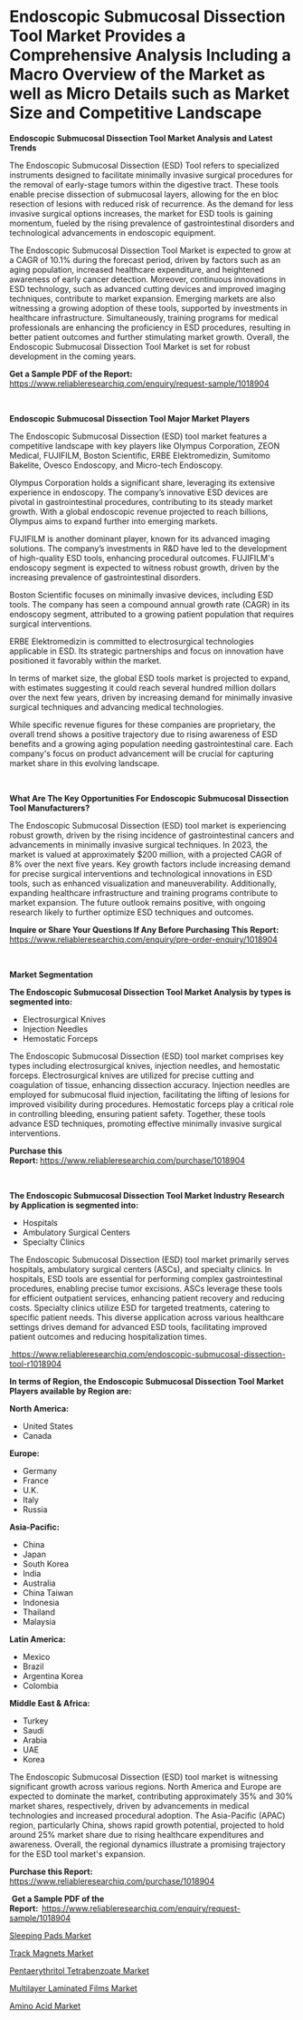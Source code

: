<p><h1>Endoscopic Submucosal Dissection Tool Market Provides a Comprehensive Analysis Including a Macro Overview of the Market as well as Micro Details such as Market Size and Competitive Landscape</h1></p><p><strong>Endoscopic Submucosal Dissection Tool Market Analysis and Latest Trends</strong></p>
<p><p>The Endoscopic Submucosal Dissection (ESD) Tool refers to specialized instruments designed to facilitate minimally invasive surgical procedures for the removal of early-stage tumors within the digestive tract. These tools enable precise dissection of submucosal layers, allowing for the en bloc resection of lesions with reduced risk of recurrence. As the demand for less invasive surgical options increases, the market for ESD tools is gaining momentum, fueled by the rising prevalence of gastrointestinal disorders and technological advancements in endoscopic equipment.</p><p>The Endoscopic Submucosal Dissection Tool Market is expected to grow at a CAGR of 10.1% during the forecast period, driven by factors such as an aging population, increased healthcare expenditure, and heightened awareness of early cancer detection. Moreover, continuous innovations in ESD technology, such as advanced cutting devices and improved imaging techniques, contribute to market expansion. Emerging markets are also witnessing a growing adoption of these tools, supported by investments in healthcare infrastructure. Simultaneously, training programs for medical professionals are enhancing the proficiency in ESD procedures, resulting in better patient outcomes and further stimulating market growth. Overall, the Endoscopic Submucosal Dissection Tool Market is set for robust development in the coming years.</p></p>
<p><strong>Get a Sample PDF of the Report:&nbsp;</strong> <a href="https://www.reliableresearchiq.com/enquiry/request-sample/1018904">https://www.reliableresearchiq.com/enquiry/request-sample/1018904</a></p>
<p>&nbsp;</p>
<p><strong>Endoscopic Submucosal Dissection Tool Major Market Players</strong></p>
<p><p>The Endoscopic Submucosal Dissection (ESD) tool market features a competitive landscape with key players like Olympus Corporation, ZEON Medical, FUJIFILM, Boston Scientific, ERBE Elektromedizin, Sumitomo Bakelite, Ovesco Endoscopy, and Micro-tech Endoscopy. </p><p>Olympus Corporation holds a significant share, leveraging its extensive experience in endoscopy. The company’s innovative ESD devices are pivotal in gastrointestinal procedures, contributing to its steady market growth. With a global endoscopic revenue projected to reach billions, Olympus aims to expand further into emerging markets.</p><p>FUJIFILM is another dominant player, known for its advanced imaging solutions. The company’s investments in R&D have led to the development of high-quality ESD tools, enhancing procedural outcomes. FUJIFILM's endoscopy segment is expected to witness robust growth, driven by the increasing prevalence of gastrointestinal disorders.</p><p>Boston Scientific focuses on minimally invasive devices, including ESD tools. The company has seen a compound annual growth rate (CAGR) in its endoscopy segment, attributed to a growing patient population that requires surgical interventions.</p><p>ERBE Elektromedizin is committed to electrosurgical technologies applicable in ESD. Its strategic partnerships and focus on innovation have positioned it favorably within the market. </p><p>In terms of market size, the global ESD tools market is projected to expand, with estimates suggesting it could reach several hundred million dollars over the next few years, driven by increasing demand for minimally invasive surgical techniques and advancing medical technologies.</p><p>While specific revenue figures for these companies are proprietary, the overall trend shows a positive trajectory due to rising awareness of ESD benefits and a growing aging population needing gastrointestinal care. Each company's focus on product advancement will be crucial for capturing market share in this evolving landscape.</p></p>
<p>&nbsp;</p>
<p><strong>What Are The Key Opportunities For Endoscopic Submucosal Dissection Tool Manufacturers?</strong></p>
<p><p>The Endoscopic Submucosal Dissection (ESD) tool market is experiencing robust growth, driven by the rising incidence of gastrointestinal cancers and advancements in minimally invasive surgical techniques. In 2023, the market is valued at approximately $200 million, with a projected CAGR of 8% over the next five years. Key growth factors include increasing demand for precise surgical interventions and technological innovations in ESD tools, such as enhanced visualization and maneuverability. Additionally, expanding healthcare infrastructure and training programs contribute to market expansion. The future outlook remains positive, with ongoing research likely to further optimize ESD techniques and outcomes.</p></p>
<p><strong>Inquire or Share Your Questions If Any Before Purchasing This Report:</strong> <a href="https://www.reliableresearchiq.com/enquiry/pre-order-enquiry/1018904">https://www.reliableresearchiq.com/enquiry/pre-order-enquiry/1018904</a></p>
<p>&nbsp;</p>
<p><strong>Market Segmentation</strong></p>
<p><strong>The Endoscopic Submucosal Dissection Tool Market Analysis by types is segmented into:</strong></p>
<p><ul><li>Electrosurgical Knives</li><li>Injection Needles</li><li>Hemostatic Forceps</li></ul></p>
<p><p>The Endoscopic Submucosal Dissection (ESD) tool market comprises key types including electrosurgical knives, injection needles, and hemostatic forceps. Electrosurgical knives are utilized for precise cutting and coagulation of tissue, enhancing dissection accuracy. Injection needles are employed for submucosal fluid injection, facilitating the lifting of lesions for improved visibility during procedures. Hemostatic forceps play a critical role in controlling bleeding, ensuring patient safety. Together, these tools advance ESD techniques, promoting effective minimally invasive surgical interventions.</p></p>
<p><strong>Purchase this Report:&nbsp;</strong><a href="https://www.reliableresearchiq.com/purchase/1018904">https://www.reliableresearchiq.com/purchase/1018904</a></p>
<p>&nbsp;</p>
<p><strong>The Endoscopic Submucosal Dissection Tool Market Industry Research by Application is segmented into:</strong></p>
<p><ul><li>Hospitals</li><li>Ambulatory Surgical Centers</li><li>Specialty Clinics</li></ul></p>
<p><p>The Endoscopic Submucosal Dissection (ESD) tool market primarily serves hospitals, ambulatory surgical centers (ASCs), and specialty clinics. In hospitals, ESD tools are essential for performing complex gastrointestinal procedures, enabling precise tumor excisions. ASCs leverage these tools for efficient outpatient services, enhancing patient recovery and reducing costs. Specialty clinics utilize ESD for targeted treatments, catering to specific patient needs. This diverse application across various healthcare settings drives demand for advanced ESD tools, facilitating improved patient outcomes and reducing hospitalization times.</p></p>
<p><a href="https://www.reliableresearchiq.com/endoscopic-submucosal-dissection-tool-r1018904">&nbsp;https://www.reliableresearchiq.com/endoscopic-submucosal-dissection-tool-r1018904</a></p>
<p><strong>In terms of Region, the Endoscopic Submucosal Dissection Tool Market Players available by Region are:</strong></p>
<p>
    <p> <strong> North America: </strong>
        <ul>
            <li>United States</li>
            <li>Canada</li>
        </ul>
        </p> 
    <p> <strong> Europe: </strong>
        <ul>
            <li>Germany</li>
            <li>France</li>
            <li>U.K.</li>
            <li>Italy</li>
            <li>Russia</li>
        </ul>
        </p> 
    <p> <strong> Asia-Pacific: </strong>
        <ul>
            <li>China</li>
            <li>Japan</li>
            <li>South Korea</li>
            <li>India</li>
            <li>Australia</li>
            <li>China Taiwan</li>
            <li>Indonesia</li>
            <li>Thailand</li>
            <li>Malaysia</li>
        </ul>
        </p> 
    <p> <strong> Latin America: </strong>
        <ul>
            <li>Mexico</li>
            <li>Brazil</li>
            <li>Argentina Korea</li>
            <li>Colombia</li>
        </ul>
        </p> 
    <p> <strong> Middle East & Africa: </strong>
        <ul>
            <li>Turkey</li>
            <li>Saudi</li>
            <li>Arabia</li>
            <li>UAE</li>
            <li>Korea</li>
        </ul>
    </p>
    </p>
<p><p>The Endoscopic Submucosal Dissection (ESD) tool market is witnessing significant growth across various regions. North America and Europe are expected to dominate the market, contributing approximately 35% and 30% market shares, respectively, driven by advancements in medical technologies and increased procedural adoption. The Asia-Pacific (APAC) region, particularly China, shows rapid growth potential, projected to hold around 25% market share due to rising healthcare expenditures and awareness. Overall, the regional dynamics illustrate a promising trajectory for the ESD tool market's expansion.</p></p>
<p><strong>Purchase this Report: </strong><a href="https://www.reliableresearchiq.com/purchase/1018904">https://www.reliableresearchiq.com/purchase/1018904</a></p>
<p>&nbsp;<strong>Get a Sample PDF of the Report:&nbsp;&nbsp;</strong><a href="https://www.reliableresearchiq.com/enquiry/request-sample/1018904">https://www.reliableresearchiq.com/enquiry/request-sample/1018904</a></p>
<p><strong></strong></p>
<p><p><a href="https://www.linkedin.com/pulse/emerging-market-trends-regional-analysis-sleeping-pads-forecasted-jkgsc?trackingId=Rl5L6n5dRlC32a4ZqGTxYA%3D%3D">Sleeping Pads Market</a></p><p><a href="https://medium.com/@hesterorn/the-track-magnets-market-has-experienced-impressive-growth-in-recent-years-expanding-its-market-fc49df593764">Track Magnets Market</a></p><p><a href="https://www.linkedin.com/pulse/evaluating-global-pentaerythritol-tetrabenzoate-market-ljpwc?trackingId=KAsenGsAQCyDiNOo5ngh9w%3D%3D">Pentaerythritol Tetrabenzoate Market</a></p><p><a href="https://issuu.com/reportprime-2/docs/multilayer-laminated-films-market-s_a28faca5d7e912">Multilayer Laminated Films Market</a></p><p><a href="https://issuu.com/reportprime-2/docs/amino-acid-market-size-2030.pptx_4c679a80bb3d9a">Amino Acid Market</a></p></p>